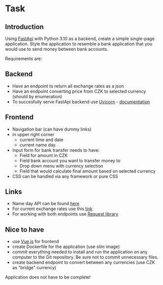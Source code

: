 # Task

## Introduction

Using [FastApi](https://pypi.org/project/fastapi/) with Python 3.10 as a backend, create a simple single-page application. Style the application to resemble a bank application that you would use to send money between bank accounts.

Requirements are:

## Backend

- Have an endpoint to return all exchange rates as a json
- Have an endpoint converting price from CZK to selected currency (should by enumeration)
- To succesfully serve FastApi backend use [Uvicorn](https://pypi.org/project/uvicorn/) - [documentation](https://www.uvicorn.org/)

## Frontend

- Navigation bar (can have dummy links)
- in upper right corner
  - current time and date
  - current name day.
- Input form for bank transfer needs to have:
  - Field for amount in CZK
  - Field bank account you want to transfer money to
  - Drop down menu with currency selection
  - Field that would calculate final amount based on selected currency
- CSS can be handled via any framework or pure CSS

## Links

- Name day API can be found [here](https://nameday.abalin.net/docs/)
- For current exchange rates use this [link](https://www.cnb.cz/cs/financni-trhy/devizovy-trh/kurzy-devizoveho-trhu/kurzy-devizoveho-trhu/denni_kurz.txt)
- For working with both endpoints use [Request library](https://docs.python-requests.org/en/latest/)

##  Nice to have
- use [Vue.js](https://vuejs.org/) for frontend
- create Dockerfile for the application (use _slim_ image)
- commit everything needed to install and run the application on any computer to the Git repository. Be sure not to commit unnecessary files.
- create backend endpoint to convert between any currencies (use CZK as "bridge" currency)


Application does not have to be complete!
